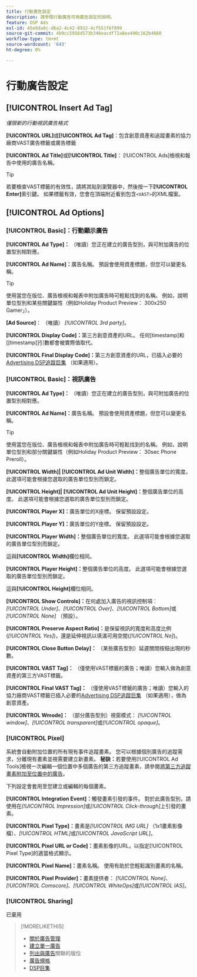 ```yaml
---
title: 行動廣告設定
description: 請參閱行動廣告可用廣告設定的說明。
feature: DSP Ads
exl-id: 45e8da8c-d6a2-4c42-8932-4cf551f6f899
source-git-commit: 4b9cc5956d573b346eacdf71a8ea490c162b4660
workflow-type: tm+mt
source-wordcount: '643'
ht-degree: 0%

---
```


# 行動廣告設定

## [!UICONTROL Insert Ad Tag]

*僅限新的行動視訊廣告格式*

**[!UICONTROL URL]**&#x200B;或&#x200B;**[!UICONTROL Ad Tag]**：包含創意資產和追蹤畫素的協力廠商VAST廣告標籤或廣告標籤

**[!UICONTROL Ad Title]**&#x200B;或&#x200B;**[!UICONTROL Title]**： [!UICONTROL Ads]檢視和報告中使用的廣告名稱。

>[!TIP]
>
> 若要檢查VAST標籤的有效性，請將其貼到瀏覽器中，然後按一下&#x200B;**[!UICONTROL Enter]**&#x200B;索引鍵。 如果標籤有效，您會在頂端附近看到包含`<VAST>`的XML檔案。

## [!UICONTROL Ad Options]

### [!UICONTROL Basic]：行動顯示廣告

**[!UICONTROL Ad Type]：** （唯讀）您正在建立的廣告型別，與可附加廣告的位置型別相對應。

**[!UICONTROL Ad Name]：**&#x200B;廣告名稱。 預設會使用資產標題，但您可以變更名稱。

>[!TIP]
>
> 使用當您在版位、廣告檢視和報表中附加廣告時可輕鬆找到的名稱。 例如，說明單位型別和某些關鍵屬性（例如Holiday Product Preview： 300x250 Gamer」）。

**\[Ad Source\]**： （唯讀） *[!UICONTROL 3rd party]*。

**[!UICONTROL Display Code]：**&#x200B;第三方創意資產的URL。 任何[timestamp]和[[timestamp]]引數都會被實際值取代。

**[!UICONTROL Final Display Code]：**&#x200B;第三方創意資產的URL，已插入必要的[Advertising DSP追蹤巨集](/help/dsp/campaign-management/macros.md) （如果適用）。

### [!UICONTROL Basic]：視訊廣告

**[!UICONTROL Ad Type]：** （唯讀）您正在建立的廣告型別，與可附加廣告的位置型別相對應。

**[!UICONTROL Ad Name]：**&#x200B;廣告名稱。 預設會使用資產標題，但您可以變更名稱。

>[!TIP]
>
> 使用當您在版位、廣告檢視和報表中附加廣告時可輕鬆找到的名稱。 例如，說明單位型別和部分關鍵屬性（例如Holiday Product Preview： 30sec Phone Preroll）。

**[!UICONTROL Width]| [!UICONTROL Ad Unit Width]：**&#x200B;整個廣告單位的寬度。 此選項可能會根據您選取的廣告單位型別而鎖定。

**[!UICONTROL Height]| [!UICONTROL Ad Unit Height]：**&#x200B;整個廣告單位的高度。 此選項可能會根據您選取的廣告單位型別而鎖定。

**[!UICONTROL Player X]：**&#x200B;廣告單位的X座標。 保留預設設定。

**[!UICONTROL Player Y]：**&#x200B;廣告單位的Y座標。 保留預設設定。

**[!UICONTROL Player Width]：**&#x200B;整個廣告單位的寬度。 此選項可能會根據您選取的廣告單位型別而鎖定。

這與&#x200B;**[!UICONTROL Width]**&#x200B;欄位相同。

**[!UICONTROL Player Height]：**&#x200B;整個廣告單位的高度。 此選項可能會根據您選取的廣告單位型別而鎖定。

這與&#x200B;**[!UICONTROL Height]**&#x200B;欄位相同。

**[!UICONTROL Show Controls]：**&#x200B;在何處加入廣告的視訊控制項： *[!UICONTROL Under]*、*[!UICONTROL Over]*、*[!UICONTROL Bottom]*&#x200B;或&#x200B;*[!UICONTROL None]* （預設）。

**[!UICONTROL Preserve Aspect Ratio]：**&#x200B;是保留視訊的寬度和高度比例(*[!UICONTROL Yes]*)，還是延伸視訊以填滿可用空間(*[!UICONTROL No]*)。

**[!UICONTROL Close Button Delay]：** （某些廣告型別）延遲關閉按鈕出現的秒數。

**[!UICONTROL VAST Tag]：** （僅使用VAST標籤的廣告；唯讀）您輸入做為創意資產的第三方VAST標籤。

**[!UICONTROL Final VAST Tag]：** （僅使用VAST標籤的廣告；唯讀）您輸入的協力廠商VAST標籤已插入必要的[Advertising DSP追蹤巨集](/help/dsp/campaign-management/macros.md) （如果適用），做為創意資產。

**[!UICONTROL Wmode]：** （部分廣告型別）視窗模式： *[!UICONTROL window]*、*[!UICONTROL transparent]*&#x200B;或&#x200B;*[!UICONTROL opaque]*。

### [!UICONTROL Pixel]

系統會自動附加位置的所有現有事件追蹤畫素。 您可以根據個別廣告的追蹤需求，分離現有畫素並視需要建立新畫素。 **秘訣：**&#x200B;若要使用[!UICONTROL Ad Tools]檢視一次編輯一個位置中多個廣告的第三方追蹤畫素，請參閱[將第三方追蹤畫素附加至位置中的廣告](/help/dsp/campaign-management/ads/ad-attach-to-placement.md#attach-pixels-ads)。

下列設定會套用至您建立或編輯的每個畫素。

**[!UICONTROL Integration Event]：**&#x200B;觸發畫素引發的事件。 對於此廣告型別，請使用在&#x200B;*[!UICONTROL Impression]*&#x200B;或&#x200B;*[!UICONTROL Click-through]*&#x200B;上引發的畫素。

**[!UICONTROL Pixel Type]：**&#x200B;畫素是&#x200B;*[!UICONTROL IMG URL]* （1x1畫素影像檔）、*[!UICONTROL HTML]*&#x200B;或&#x200B;*[!UICONTROL JavaScript URL]*。

**[!UICONTROL Pixel URL or Code]：**&#x200B;畫素影像的URL，以指定[!UICONTROL Pixel Type]的適當格式顯示。

**[!UICONTROL Pixel Name]：**&#x200B;畫素名稱。 使用有助於您輕鬆識別畫素的名稱。

**[!UICONTROL Pixel Provider]：**&#x200B;畫素提供者： *[!UICONTROL None]*、*[!UICONTROL Comscore]*、*[!UICONTROL WhiteOps]*&#x200B;或&#x200B;*[!UICONTROL IAS]*。

### [!UICONTROL Sharing]

已棄用

>[!MORELIKETHIS]
>
>* [關於廣告管理](ad-about.md)
>* [建立單一廣告](ad-create.md)
>* [列出與廣告](/help/dsp/campaign-management/ads/ad-list-placements.md)關聯的版位
>* [廣告規格](ad-specs.md)
>* [DSP巨集](/help/dsp/campaign-management/macros.md)
